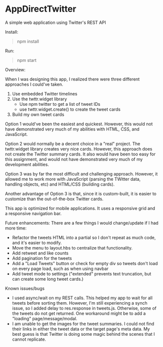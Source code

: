 # AppDirectTwitter
A simple web application using Twitter's REST API

Install:
> npm install

Run:
> npm start

Overview:

When I was designing this app, I realized there were three different approaches I could've taken.
1) Use embedded Twitter timelines
2) Use the twttr.widget library
    - Use npm twitter to get a list of tweet IDs
    - use twttr.widget.create() to create the tweet cards
3) Build my own tweet cards

Option 1 would've been the easiest and quickest. However, this would not have demonstrated very much of my abilities with HTML, CSS, and JavaScript.

Option 2 would normally be a decent choice in a "real" project. The twttr.widget library creates very nice cards. However, this approach does not create the Twitter summary cards. It also would have been too easy for this assignment, and would not have demonstrated very much of my development abilities.

Option 3 was by far the most difficult and challenging approach. However, it allowed me to work more with JavaScript (parsing the TWitter data, handling objects, etc) and HTML/CSS (building cards).

Another advantage of Option 3 is that, since it is custom-built, it is easier to customize  than the out-of-the-box Twitter cards.

This app is optimized for mobile applications. It uses a responsive grid and a responsive navigation bar.

Future enhancements:
There are a few things I would change/update if I had more time:
- Refactor the tweets HTML into a partial so I don't repeat as much code, and it's easier to modify.
- Move the menu to layout.hbs to centralize that functionality.
- Add retweet and like counts
- Add pagination for the tweets
- Add a "Load Tweets" button or check for empty div so tweets don't load on every page load, such as when using navbar
- Add tweet mode to settings ("extended" prevents text truncation, but can create some long tweet cards.)

Known issues/bugs
- I used async/wait on my REST calls. This helped my app to wait for all tweets before sorting them. However, I'm still experiencing a synch issue, so I added delay to res.response in tweets.js. Otherwise, some of the tweets do not get returned. One workaround might be to add a "loading" page/message/modal.
- I am unable to get the images for the tweet summaries. I could not find their links in either the tweet data or the target page's meta data. My best guess is that Twitter is doing some magic behind the scenes that I cannot replicate.

